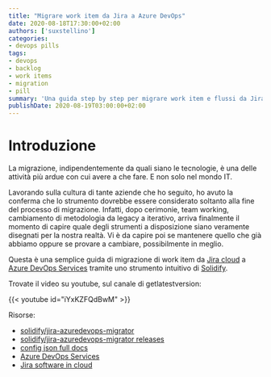 ```yaml
---
title: "Migrare work item da Jira a Azure DevOps"
date: 2020-08-18T17:30:00+02:00
authors: ['suxstellino']
categories:
- devops pills
tags:
- devops
- backlog
- work items
- migration
- pill
summary: 'Una guida step by step per migrare work item e flussi da Jira ad Azure DevOps'
publishDate: 2020-08-19T03:00:00+02:00
---
```


# Introduzione

La migrazione, indipendentemente da quali siano le tecnologie, è una delle attività più ardue con cui avere a che fare. E non solo nel mondo IT.

Lavorando sulla cultura di tante aziende che ho seguito, ho avuto la conferma che lo strumento dovrebbe essere considerato soltanto alla fine del processo di migrazione. Infatti, dopo cerimonie, team working, cambiamento di metodologia da legacy a iterativo, arriva finalmente il momento di capire quale degli strumenti a disposizione siano veramente disegnati per la nostra realtà. Vi è da capire poi se mantenere quello che già abbiamo oppure se provare a cambiare, possibilmente in meglio.

Questa è una semplice guida di migrazione di work item da [Jira cloud](https://www.atlassian.com/software/jira) a [Azure DevOps Services](https://azure.microsoft.com/it-it/services/devops/) tramite uno strumento intuitivo di [Solidify](https://solidify.se/).

Trovate il video su youtube, sul canale di getlatestversion:

{{< youtube id="iYxKZFQdBwM" >}}

Risorse:

- [solidify/jira-azuredevops-migrator](https://github.com/solidify/jira-azuredevops-migrator)
- [solidify/jira-azuredevops-migrator releases](https://github.com/solidify/jira-azuredevops-migrator/releases)
- [config json full docs](https://github.com/solidify/jira-azuredevops-migrator/blob/master/docs/config.md)
- [Azure DevOps Services](https://dev.azure.com/)
- [Jira software in cloud](https://www.atlassian.com/it/software/jira)